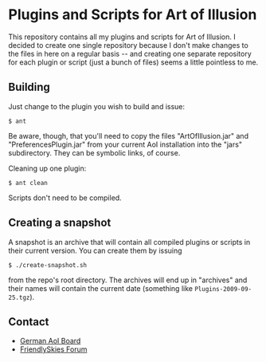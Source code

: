 Plugins and Scripts for Art of Illusion
=======================================

This repository contains all my plugins and scripts for Art of Illusion.
I decided to create one single repository because I don't make changes
to the files in here on a regular basis -- and creating one separate
repository for each plugin or script (just a bunch of files) seems a
little pointless to me.


Building
--------

Just change to the plugin you wish to build and issue:

	$ ant

Be aware, though, that you'll need to copy the files "ArtOfIllusion.jar"
and "PreferencesPlugin.jar" from your current AoI installation into the
"jars" subdirectory. They can be symbolic links, of course.

Cleaning up one plugin:

	$ ant clean

Scripts don't need to be compiled.


Creating a snapshot
-------------------

A snapshot is an archive that will contain all compiled plugins or
scripts in their current version. You can create them by issuing

	$ ./create-snapshot.sh

from the repo's root directory. The archives will end up in "archives"
and their names will contain the current date (something like
`Plugins-2009-09-25.tgz`).


Contact
-------

* [German AoI Board](http://www.aoi-board.de/)
* [FriendlySkies Forum](http://www.friendlyskies.net/aoiforum/)
